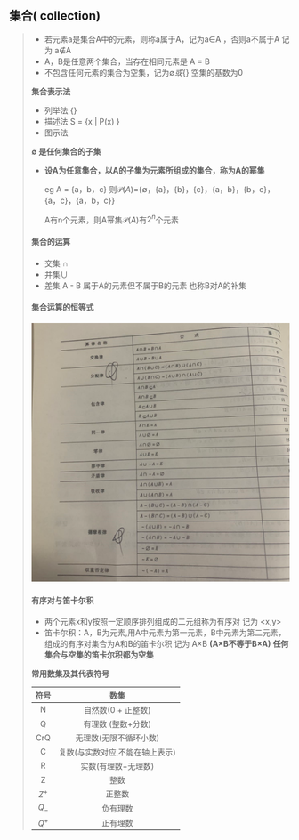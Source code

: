 ## 集合( collection)

> - 若元素a是集合A中的元素，则称a属于A，记为a$\in$A ，否则a不属于A 记为 a$\notin$A
> - A，B是任意两个集合，当存在相同元素是 A = B 
> - 不包含任何元素的集合为空集，记为$\emptyset 或 \{\}$ 空集的基数为0 
>
> **集合表示法**
>
> - 列举法 {}
> - 描述法 S = {x | P(x) }
> - 图示法
>
> 
>
> **$\emptyset$ 是任何集合的子集**
>
>  
>
> - **设A为任意集合，以A的子集为元素所组成的集合，称为A的幂集**
>
>   eg A = {a，b，c}  则$\mathscr{P}(A)$={$\emptyset$，{a}，{b}，{c}，{a，b}，{b，c}，{a，c}，{a，b，c}}
>
>   A有n个元素，则A幂集$\mathscr{P}(A)$有$2^n$个元素
>
> #### **集合的运算**
>
> - 交集 $\cap$
> - 并集$\cup$
> - 差集  A - B 属于A的元素但不属于B的元素 也称B对A的补集
>
> #### **集合运算的恒等式**
>
> <img src="image-20220102235232106.png" alt="image-20220102235232106" style="zoom:80%;" /> 
>
> #### **有序对与笛卡尔积**
>
> - 两个元素x和y按照一定顺序排列组成的二元组称为有序对 记为 <x,y>
> - 笛卡尔积：A，B为元素,用A中元素为第一元素，B中元素为第二元素，组成的有序对集合为A和B的笛卡尔积 记为 A$\times$B  **(A$\times$B不等于B$\times$A)**  **任何集合与空集的笛卡尔积都为空集**
> 
>  
> 
> **常用数集及其代表符号**
>
> | 符号  |              数集               |
> | :---: | :-----------------------------: |
> |   N   |       自然数(0 + 正整数)        |
> |   Q   |       有理数 (整数+分数)        |
> |  CrQ  |     无理数(无限不循环小数)      |
> |   C   | 复数(与实数对应,不能在轴上表示) |
> |   R   |       实数(有理数+无理数)       |
> |   Z   |              整数               |
> | $Z^+$ |             正整数              |
> | $Q_-$ |            负有理数             |
> | $Q^+$ |            正有理数             |
>
> 

